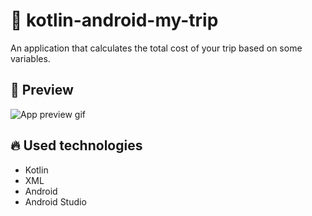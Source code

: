 # :blue_car: kotlin-android-my-trip
An application that calculates the total cost of your trip based on some variables.

## :iphone: Preview
![App preview gif](my-trip-gif-preview.gif?raw=true)

## :fire: Used technologies
- Kotlin
- XML
- Android
- Android Studio
